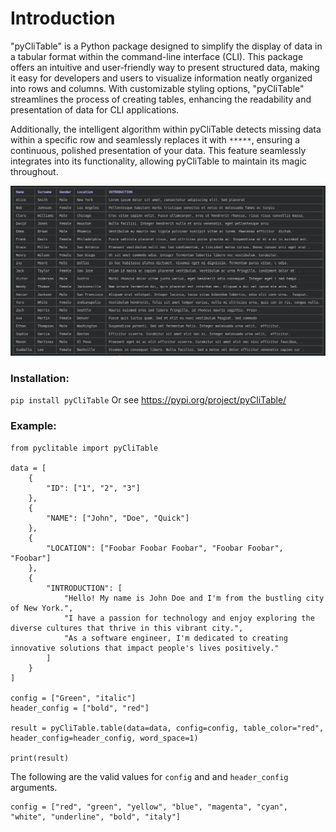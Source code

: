 # Introduction

"pyCliTable" is a Python package designed to simplify the display of data in a tabular format within the command-line interface (CLI). This package offers an intuitive and user-friendly way to present structured data, making it easy for developers and users to visualize information neatly organized into rows and columns. With customizable styling options, "pyCliTable" streamlines the process of creating tables, enhancing the readability and presentation of data for CLI applications.

Additionally, the intelligent algorithm within pyCliTable detects missing data within a specific row and seamlessly replaces it with `*****`, ensuring a continuous, polished presentation of your data. This feature seamlessly integrates into its functionality, allowing pyCliTable to maintain its magic throughout.

![pyCliTable image example.](https://github.com/babucarr32/pyCliTable/blob/main/images/img2.png)

### Installation:

`pip install pyCliTable`
Or see https://pypi.org/project/pyCliTable/

### Example:

```
from pyclitable import pyCliTable

data = [
    {
        "ID": ["1", "2", "3"]
    },
    {
        "NAME": ["John", "Doe", "Quick"]
    },
    {
        "LOCATION": ["Foobar Foobar Foobar", "Foobar Foobar", "Foobar"]
    },
    {
        "INTRODUCTION": [
            "Hello! My name is John Doe and I'm from the bustling city of New York.",
            "I have a passion for technology and enjoy exploring the diverse cultures that thrive in this vibrant city.",
            "As a software engineer, I'm dedicated to creating innovative solutions that impact people's lives positively."
        ]
    }
]

config = ["Green", "italic"]
header_config = ["bold", "red"]

result = pyCliTable.table(data=data, config=config, table_color="red", header_config=header_config, word_space=1)

print(result)
```

The following are the valid values for `config` and and `header_config` arguments.

```
config = ["red", "green", "yellow", "blue", "magenta", "cyan", "white", "underline", "bold", "italy"]
```
